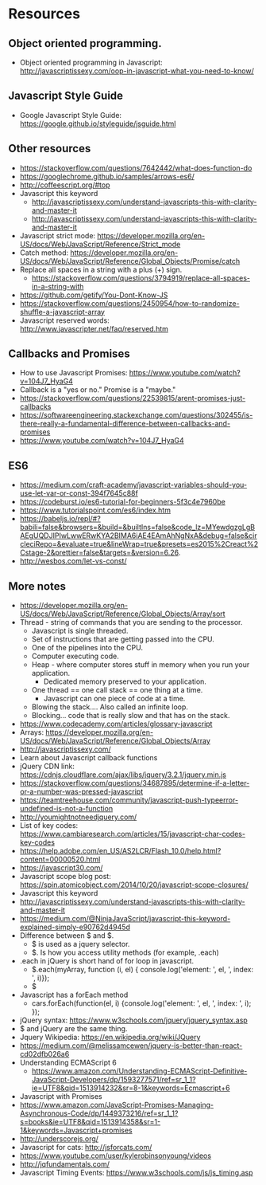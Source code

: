 # Resources

## Object oriented programming.
* Object oriented programming in Javascript: http://javascriptissexy.com/oop-in-javascript-what-you-need-to-know/

## Javascript Style Guide
* Google Javascript Style Guide: https://google.github.io/styleguide/jsguide.html

## Other resources
* https://stackoverflow.com/questions/7642442/what-does-function-do
* https://googlechrome.github.io/samples/arrows-es6/
* http://coffeescript.org/#top
* Javascript this keyword
	* http://javascriptissexy.com/understand-javascripts-this-with-clarity-and-master-it
    * http://javascriptissexy.com/understand-javascripts-this-with-clarity-and-master-it
* Javascript strict mode: https://developer.mozilla.org/en-US/docs/Web/JavaScript/Reference/Strict_mode
* Catch method: https://developer.mozilla.org/en-US/docs/Web/JavaScript/Reference/Global_Objects/Promise/catch
* Replace all spaces in a string with a plus (+) sign.
    * https://stackoverflow.com/questions/3794919/replace-all-spaces-in-a-string-with
* https://github.com/getify/You-Dont-Know-JS
* https://stackoverflow.com/questions/2450954/how-to-randomize-shuffle-a-javascript-array
* Javascript reserved words: http://www.javascripter.net/faq/reserved.htm 

## Callbacks and Promises
* How to use Javascript Promises: https://www.youtube.com/watch?v=104J7_HyaG4
* Callback is a "yes or no." Promise is a "maybe."
* https://stackoverflow.com/questions/22539815/arent-promises-just-callbacks
* https://softwareengineering.stackexchange.com/questions/302455/is-there-really-a-fundamental-difference-between-callbacks-and-promises
* https://www.youtube.com/watch?v=104J7_HyaG4

## ES6
* https://medium.com/craft-academy/javascript-variables-should-you-use-let-var-or-const-394f7645c88f 
* https://codeburst.io/es6-tutorial-for-beginners-5f3c4e7960be 
* https://www.tutorialspoint.com/es6/index.htm 
* https://babeljs.io/repl/#?babili=false&browsers=&build=&builtIns=false&code_lz=MYewdgzgLgBAEgUQDJIPIwLwwERwKYA2BIMA6iAE4EAmAhNgNxA&debug=false&circleciRepo=&evaluate=true&lineWrap=true&presets=es2015%2Creact%2Cstage-2&prettier=false&targets=&version=6.26.
* http://wesbos.com/let-vs-const/

## More notes
* https://developer.mozilla.org/en-US/docs/Web/JavaScript/Reference/Global_Objects/Array/sort
* Thread - string of commands that you are sending to the processor.
  * Javascript is single threaded.
  * Set of instructions that are getting passed into the CPU.
  * One of the pipelines into the CPU.
  * Computer executing code.
  * Heap - where computer stores stuff in memory when you run your application.
    * Dedicated memory preserved to your application.
  * One thread == one call stack == one thing at a time. 
	* Javascript can  one piece of code at a time.
  * Blowing the stack…. Also called an infinite loop.
  * Blocking… code that is really slow and that has on the stack.
* https://www.codecademy.com/articles/glossary-javascript
* Arrays: https://developer.mozilla.org/en-US/docs/Web/JavaScript/Reference/Global_Objects/Array
* http://javascriptissexy.com/
* Learn about Javascript callback functions
* jQuery CDN link: https://cdnjs.cloudflare.com/ajax/libs/jquery/3.2.1/jquery.min.js
* https://stackoverflow.com/questions/34687895/determine-if-a-letter-or-a-number-was-pressed-javascript
* https://teamtreehouse.com/community/javascript-push-typeerror-undefined-is-not-a-function
* http://youmightnotneedjquery.com/
* List of key codes: https://www.cambiaresearch.com/articles/15/javascript-char-codes-key-codes
* https://help.adobe.com/en_US/AS2LCR/Flash_10.0/help.html?content=00000520.html
* https://javascript30.com/
* Javascript scope blog post: https://spin.atomicobject.com/2014/10/20/javascript-scope-closures/
* Javascript this keyword
* http://javascriptissexy.com/understand-javascripts-this-with-clarity-and-master-it
* https://medium.com/@NinjaJavaScript/javascript-this-keyword-explained-simply-e90762d4945d
* Difference between $ and $.
  *  $  is used as a jquery selector.
  *  $. Is how you access utility methods (for example, .each)
* .each in jQuery is short hand of for loop in javascript.
  * $.each(myArray, function (i, el) { console.log('element: ', el, ', index: ', i)});
  * $
* Javascript has a forEach method
  * cars.forEach(function(el, i) {console.log('element: ', el, ', index: ', i); });
* jQuery syntax: https://www.w3schools.com/jquery/jquery_syntax.asp
* $ and jQuery are the same thing.
* Jquery Wikipedia: https://en.wikipedia.org/wiki/JQuery
* https://medium.com/@melissamcewen/jquery-is-better-than-react-cd02dfb026a6
* Understanding ECMAScript 6
  * https://www.amazon.com/Understanding-ECMAScript-Definitive-JavaScript-Developers/dp/1593277571/ref=sr_1_1?ie=UTF8&qid=1513914232&sr=8-1&keywords=Ecmascript+6 
* Javascript with Promises
* https://www.amazon.com/JavaScript-Promises-Managing-Asynchronous-Code/dp/1449373216/ref=sr_1_1?s=books&ie=UTF8&qid=1513914358&sr=1-1&keywords=Javascript+promises
* http://underscorejs.org/
* Javascript for cats: http://jsforcats.com/
* https://www.youtube.com/user/kylerobinsonyoung/videos
* http://jqfundamentals.com/
* Javascript Timing Events: https://www.w3schools.com/js/js_timing.asp

    